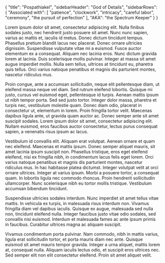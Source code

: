 {
	"title": "Pospathiakel",
	"sidebarHeader": "God of Details",
	"sidebarRows": {
		"Associated with": [ "patience", "clockwork", "intricacy", "careful labor", "ceremony", "the pursuit of perfection" ],
		"AKA": "the Spectrum Keeper"
	}
}

Lorem ipsum dolor sit amet, consectetur adipiscing elit. Nulla finibus sodales justo, nec hendrerit justo posuere sit amet. Nunc nunc sapien, varius ac mattis et, iaculis id metus. Donec dictum tincidunt tempus. Phasellus pretium blandit lacus nec placerat. Donec ornare ultricies dignissim. Suspendisse vulputate vitae mi a euismod. Fusce auctor elementum ex a consequat. Aliquam nec lacinia eros. Nunc dictum gravida lorem at lacinia. Duis scelerisque mollis pulvinar. Integer at massa sit amet augue imperdiet mollis. Nulla sem tellus, ultrices at tincidunt eu, pharetra quis tellus. Orci varius natoque penatibus et magnis dis parturient montes, nascetur ridiculus mus.

Proin congue, ante a accumsan sollicitudin, neque elit pellentesque diam, ut eleifend massa neque vel diam. Sed rutrum eleifend lobortis. Quisque mi justo, cursus vel euismod eget, pellentesque id turpis. Aenean mattis ipsum ut nibh tempor porta. Sed sed justo tortor. Integer dolor massa, pharetra et turpis nec, vestibulum molestie quam. Donec diam odio, placerat in consectetur ut, elementum in lorem. Proin fringilla tortor velit. Maecenas dapibus ligula ante, ut gravida quam auctor ac. Donec semper ante sit amet suscipit sodales. Lorem ipsum dolor sit amet, consectetur adipiscing elit. Nullam euismod, eros faucibus auctor consectetur, lectus purus consequat sapien, a venenatis risus ipsum ac lacus.

Vestibulum id convallis elit. Aliquam erat volutpat. Aenean ornare et quam nec eleifend. Maecenas et mattis ipsum. Donec semper aliquet mauris, sit amet lacinia ipsum suscipit non. Phasellus tristique, eros eget eleifend eleifend, nisi ex fringilla nibh, in condimentum lacus felis eget lorem. Orci varius natoque penatibus et magnis dis parturient montes, nascetur ridiculus mus. In hac habitasse platea dictumst. Integer volutpat velit at orci ornare ultrices. Integer at varius ipsum. Morbi a posuere tortor, a consequat quam. In lobortis ligula nec commodo rhoncus. Proin hendrerit sollicitudin ullamcorper. Nunc scelerisque nibh eu tortor mollis tristique. Vestibulum accumsan bibendum tincidunt.

Suspendisse ultricies sodales interdum. Nunc imperdiet sit amet tellus vitae mattis. In vehicula ex turpis, in malesuada risus interdum non. Vivamus fringilla diam vel dapibus iaculis. Quisque ex augue, malesuada sed nulla non, tincidunt eleifend nulla. Integer faucibus justo vitae odio sodales, sed convallis nisi euismod. Interdum et malesuada fames ac ante ipsum primis in faucibus. Curabitur ultrices magna ac aliquam suscipit.

Vivamus condimentum porta pulvinar. Nam commodo, nibh in mattis varius, ligula erat sollicitudin tortor, et porta mauris diam nec ante. Quisque euismod sit amet mauris tempor gravida. Integer a urna aliquet, mattis lorem at, consequat nulla. Aliquam iaculis lectus odio, et suscipit eros ultrices nec. Sed semper elit non elit consectetur eleifend. Proin sit amet aliquet velit.